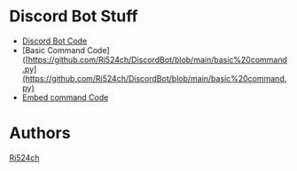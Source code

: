 # Discord Bot Stuff
- [Discord Bot Code](https://github.com/Ri524ch/DiscordBot/blob/main/discordbot.py.py)
- [Basic Command Code]([https://github.com/Ri524ch/DiscordBot/blob/main/basic%20command.py](https://github.com/Ri524ch/DiscordBot/blob/main/basic%20command.py)
- [Embed command Code](https://github.com/Ri524ch/DiscordBot/blob/main/embed%20code.py)
















# Authors
[Ri524ch](https://www.youtube.com/channel/UClCWs4-JkqwdF_a10RHCp-w)
